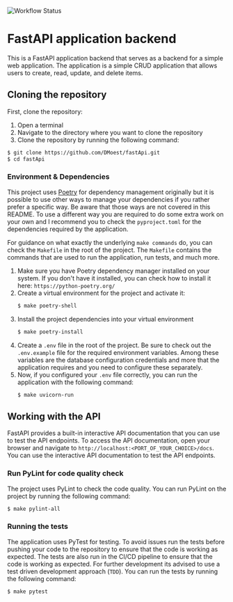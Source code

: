 ![Workflow Status](https://github.com/DMoest/fastApi/actions/workflows/install_and_test_application.yml/badge.svg)

# FastAPI application backend

This is a FastAPI application backend that serves as a backend for a simple web
application. The application is a simple CRUD application that allows users to
create, read, update, and delete items.

## Cloning the repository

First, clone the repository:

1. Open a terminal
2. Navigate to the directory where you want to clone the repository
3. Clone the repository by running the following command:

```bash
$ git clone https://github.com/DMoest/fastApi.git
$ cd fastApi
```

### Environment & Dependencies

This project uses [Poetry](https://python-poetry.org/) for dependency
management originally but it is possible to use other ways to manage your
dependencies if you rather prefer a specific way. Be aware that those ways
are not covered in this README. To use a different way you are required to do
some extra work on your own and I recommend you to check the `pyproject.toml`
for the dependencies required by the application.

For guidance on what exactly the underlying `make commands` do, you can check
the `Makefile` in the root of the project. The `Makefile` contains the commands
that are used to run the application, run tests, and much more.

1. Make sure you have Poetry dependency manager installed on your system. If
   you don't have it installed, you can check how to install it here:
   `https://python-poetry.org/`
2. Create a virtual environment for the project and activate it:
   ```bash
   $ make poetry-shell
   ```
3. Install the project dependencies into your virtual environment
   ```bash 
   $ make poetry-install
   ```
4. Create a `.env` file in the root of the project. Be sure to check out
   the `.env.example` file for the required environment variables. Among
   these variables are the database configuration credentials and more that
   the application requires and you need to configure these separately.
5. Now, if you configured your `.env` file correctly, you can run the
   application with the following command:
   ```bash
   $ make uvicorn-run
   ```

## Working with the API

FastAPI provides a built-in interactive API documentation that you can use to
test the API endpoints. To access the API documentation, open your browser and
navigate to `http://localhost:<PORT_OF_YOUR_CHOICE>/docs`. You can use the
interactive API documentation to test the API endpoints.

### Run PyLint for code quality check

The project uses PyLint to check the code quality. You can run PyLint on the
project by running the following command:

```bash
$ make pylint-all
```

### Running the tests

The application uses PyTest for testing. To avoid issues run the tests before
pushing your code to the repository to ensure that the code is working as
expected. The tests are also run in the CI/CD pipeline to ensure that the
code is working as expected. For further development its advised to use a
test driven development approach (`TDD`).
You can run the tests by running the following command:

```bash
$ make pytest
```

